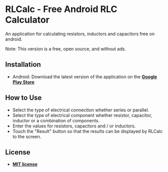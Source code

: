 # RLCalc - Free Android RLC Calculator

An application for calculating resistors, inductors and capacitors free on android.

Note: This version is a free, open source, and without ads.

## Installation

- Android: Download the latest version of the application on the  **[Google Play Store](https://play.google.com/store/apps/details?id=com.ams64.rlcalc)**

## How to Use

- Select the type of electrical connection whether series or parallel.
- Select the type of electrical component whether resistor, capacitor, inductor or a combination of components.
- Enter the values for resistors, capacitors and / or inductors.
- Touch the "Result" button so that the results can be displayed by RLCalc to the screen.

## License

- **[MIT license](http://opensource.org/licenses/mit-license.php)**
